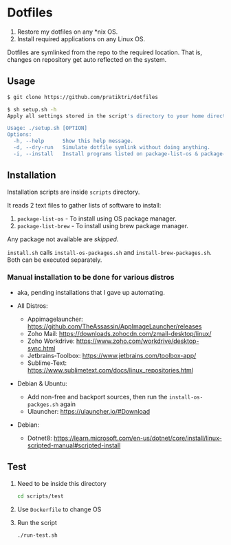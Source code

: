 # Dotfiles

1. Restore my dotfiles on any *nix OS.
2. Install required applications on any Linux OS.

Dotfiles are symlinked from the repo to the required location.
That is, changes on repository get auto reflected on the system.

## Usage

```bash
$ git clone https://github.com/pratiktri/dotfiles

$ sh setup.sh -h
Apply all settings stored in the script's directory to your home directory.

Usage: ./setup.sh [OPTION]
Options:
  -h, --help      Show this help message.
  -d, --dry-run   Simulate dotfile symlink without doing anything.
  -i, --install   Install programs listed on package-list-os & package-list-brew files.
```

## Installation

Installation scripts are inside `scripts` directory.

It reads 2 text files to gather lists of software to install:

1. `package-list-os` - To install using OS package manager.
2. `package-list-brew` - To install using brew package manager.

Any package not available are *skipped*.

`install.sh` calls `install-os-packages.sh` and `install-brew-packages.sh`. Both can be executed separately.

### Manual installation to be done for various distros

- aka, pending installations that I gave up automating.

- All Distros:
    - Appimagelauncher: <https://github.com/TheAssassin/AppImageLauncher/releases>
    - Zoho Mail: <https://downloads.zohocdn.com/zmail-desktop/linux/>
    - Zoho Workdrive: <https://www.zoho.com/workdrive/desktop-sync.html>
    - Jetbrains-Toolbox: <https://www.jetbrains.com/toolbox-app/>
    - Sublime-Text: <https://www.sublimetext.com/docs/linux_repositories.html>
- Debian & Ubuntu:
    - Add non-free and backport sources, then run the `install-os-packges.sh` again
    - Ulauncher: <https://ulauncher.io/#Download>
- Debian:
    - Dotnet8: <https://learn.microsoft.com/en-us/dotnet/core/install/linux-scripted-manual#scripted-install>

## Test

1. Need to be inside this directory

    ```bash
    cd scripts/test
    ```

2. Use `Dockerfile` to change OS

3. Run the script

    ```bash
    ./run-test.sh
    ```
